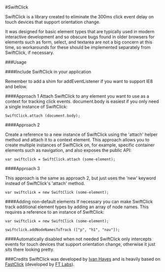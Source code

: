 #SwiftClick

SwiftClick is a library created to eliminate the 300ms click event delay on touch devices that support orientation change.

It was designed for basic element types that are typically used in modern interactive development and so obscure bugs found in older browsers for elements such as form, select, and textarea are not a big concern at this time, so workarounds for these should be implemented separately from SwiftClick, if necessary.


###Usage

####Include SwiftClick in your application
    <script type="application/javascript" src="path/to/swiftclick.min.js"></script>

Remember to add a shim for addEventListener if you want to support IE8 and below.

####Approach 1
Attach SwiftClick to any element you want to use as a context for tracking click events.
document.body is easiest if you only need a single instance of SwiftClick:

    SwiftClick.attach (document.body);
    
####Approach 2

Create a reference to a new instance of SwiftClick using the 'attach' helper method and attach it to a context element.
This approach allows you to create multiple instances of SwiftClick on, for example, specific container elements such as navigation, and also exposes the public API:

    var swiftclick = SwiftClick.attach (some-element);

####Approach 3

This approach is the same as approach 2, but just uses the 'new' keyword instead of SwiftClick's 'attach' method.

	var swiftclick = new SwiftClick (some-element);
		

####Adding non-default elements
If necessary you can make SwiftClick track additional element types by adding an array of node names. This requires a reference to an instance of SwiftClick:

    var swiftclick = new SwiftClick (some-element);
    
    swiftclick.addNodeNamesToTrack (["p", "h1", "nav"]);


####Automatically disabled when not needed
SwiftClick only intercepts events for touch devices that support orientation change, otherwise it just sits there looking pretty.


###Credits
SwiftClick was developed by [Ivan Hayes](https://github.com/munkychop) and is heavily based on [FastClick](https://github.com/ftlabs/fastclick) (developed by [FT Labs](https://github.com/ftlabs/fastclick)).